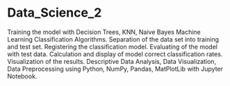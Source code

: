# Data_Science_2
Training the model with Decision Trees, KNN, Naive Bayes Machine Learning Classification Algorithms.
Separation of the data set into training and test set.
Registering the classification model.
Evaluating of the model with test data.
Calculation and display of model correct classification rates.
Visualization of the results.
Descriptive Data Analysis, Data Visualization, Data Preprocessing using Python, NumPy, Pandas, MatPlotLib with Jupyter Notebook.

